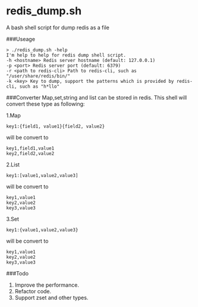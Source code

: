 redis_dump.sh
=============

A bash shell script for dump redis as a file

###Useage

    > ./redis_dump.sh -help   
    I'm help to help for redis dump shell script.
    -h <hostname> Redis server hostname (default: 127.0.0.1)
    -p <port> Redis server port (default: 6379)
    -r <path to redis-cli> Path to redis-cli, such as "/user/share/redis/bin/"
    -k <key> Key to dump, support the patterns which is provided by redis-cli, such as "h*llo"

###Converter
Map,set,string and list can be stored in redis. This shell will convert these type as following:

1.Map

    key1:{field1, value1}{field2, value2} 
 will be convert to
 
    key1,field1,value1
    key2,field2,value2
  
2.List

	key1:[value1,value2,value3]
will be convert to
	
	key1,value1
	key2,value2
	key3,value3

3.Set

	key1:{value1,value2,value3}
will be convert to
	
	key1,value1
	key2,value2
	key3,value3

###Todo
1. Improve the performance.
2. Refactor code.
3. Support zset and other types.
